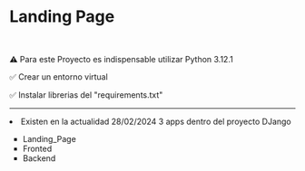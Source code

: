 <h1>Landing Page</h1><br>
<p>⚠️ Para este Proyecto es indispensable utilizar Python 3.12.1</p>
<p>✅ Crear un entorno virtual</p>
<p>✅ Instalar librerias del "requirements.txt"</p>
<hr>

  <li>Existen en la actualidad 28/02/2024 3 apps dentro del proyecto DJango</li>
  <ul>
    <li type="square">Landing_Page</li>
    <li type="square">Fronted</li>
    <li type="square">Backend</li>
  </ul>
</ul>
